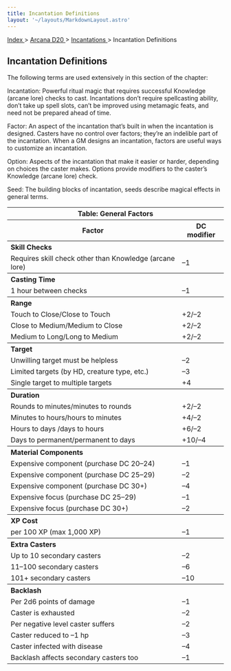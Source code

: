 ```yaml
---
title: Incantation Definitions
layout: '~/layouts/MarkdownLayout.astro'
---
```


[ Index ](/) > [ Arcana D20 ](/arcana.d20.srd) > [ Incantations ](/arcana.d20.srd/incantations) > Incantation Definitions

##  Incantation Definitions

The following terms are used extensively in this section of the chapter:

Incantation: Powerful ritual magic that requires successful Knowledge (arcane
lore) checks to cast. Incantations don’t require spellcasting ability, don’t
take up spell slots, can’t be improved using metamagic feats, and need not be
prepared ahead of time.

Factor: An aspect of the incantation that’s built in when the incantation is
designed. Casters have no control over factors; they’re an indelible part of
the incantation. When a GM designs an incantation, factors are useful ways to
customize an incantation.

Option: Aspects of the incantation that make it easier or harder, depending on
choices the caster makes. Options provide modifiers to the caster’s Knowledge
(arcane lore) check.

Seed: The building blocks of incantation, seeds describe magical effects in
general terms.


<table> <tr> <th colspan="2"> Table: General Factors </th> </tr> <tr> <th> Factor </th> <th> DC modifier </th> </tr> <tr> <th colspan="2" style="text-align: left"> Skill Checks </th> </tr> <tr> <td> Requires skill check other than Knowledge (arcane lore) </td> <td> –1 </td> </tr> <tr> <th colspan="2" style="text-align: left"> Casting Time </th> </tr> <tr> <td> 1 hour between checks </td> <td> –1 </td> </tr> <tr> <th colspan="2" style="text-align: left"> Range </th> </tr> <tr> <td> Touch to Close/Close to Touch </td> <td> +2/–2 </td> </tr> <tr class="shaded"> <td> Close to Medium/Medium to Close </td> <td> +2/–2 </td> </tr> <tr> <td> Medium to Long/Long to Medium </td> <td> +2/–2 </td> </tr> <tr> <th colspan="2" style="text-align: left"> Target </th> </tr> <tr> <td> Unwilling target must be helpless </td> <td> –2 </td> </tr> <tr class="shaded"> <td> Limited targets (by HD, creature type, etc.) </td> <td> –3 </td> </tr> <tr> <td> Single target to multiple targets </td> <td> +4 </td> </tr> <tr> <th colspan="2" style="text-align: left"> Duration </th> </tr> <tr> <td> Rounds to minutes/minutes to rounds </td> <td> +2/–2 </td> </tr> <tr class="shaded"> <td> Minutes to hours/hours to minutes </td> <td> +4/–2 </td> </tr> <tr> <td> Hours to days /days to hours </td> <td> +6/–2 </td> </tr> <tr class="shaded"> <td> Days to permanent/permanent to days </td> <td> +10/–4 </td> </tr> <tr> <th colspan="2" style="text-align: left"> Material Components </th> </tr> <tr> <td> Expensive component (purchase DC 20–24) </td> <td> –1 </td> </tr> <tr class="shaded"> <td> Expensive component (purchase DC 25–29) </td> <td> –2 </td> </tr> <tr> <td> Expensive component (purchase DC 30+) </td> <td> –4 </td> </tr> <tr class="shaded"> <td> Expensive focus (purchase DC 25–29) </td> <td> –1 </td> </tr> <tr> <td> Expensive focus (purchase DC 30+) </td> <td> –2 </td> </tr> <tr> <th colspan="2" style="text-align: left"> XP Cost </th> </tr> <tr> <td> per 100 XP (max 1,000 XP) </td> <td> –1 </td> </tr> <tr> <th colspan="2" style="text-align: left"> Extra Casters </th> </tr> <tr> <td> Up to 10 secondary casters </td> <td> –2 </td> </tr> <tr class="shaded"> <td> 11–100 secondary casters </td> <td> –6 </td> </tr> <tr> <td> 101+ secondary casters </td> <td> –10 </td> </tr> <tr> <th colspan="2" style="text-align: left"> Backlash </th> </tr> <tr> <td> Per 2d6 points of damage </td> <td> –1 </td> </tr> <tr class="shaded"> <td> Caster is exhausted </td> <td> –2 </td> </tr> <tr> <td> Per negative level caster suffers </td> <td> –2 </td> </tr> <tr class="shaded"> <td> Caster reduced to –1 hp </td> <td> –3 </td> </tr> <tr> <td> Caster infected with disease </td> <td> –4 </td> </tr> <tr class="shaded"> <td> Backlash affects secondary casters too </td> <td> –1 </td> </tr> </table>



